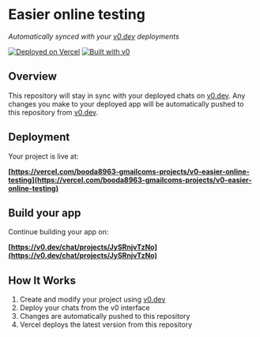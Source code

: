 # Easier online testing

*Automatically synced with your [v0.dev](https://v0.dev) deployments*

[![Deployed on Vercel](https://img.shields.io/badge/Deployed%20on-Vercel-black?style=for-the-badge&logo=vercel)](https://vercel.com/booda8963-gmailcoms-projects/v0-easier-online-testing)
[![Built with v0](https://img.shields.io/badge/Built%20with-v0.dev-black?style=for-the-badge)](https://v0.dev/chat/projects/JySRnjvTzNo)

## Overview

This repository will stay in sync with your deployed chats on [v0.dev](https://v0.dev).
Any changes you make to your deployed app will be automatically pushed to this repository from [v0.dev](https://v0.dev).

## Deployment

Your project is live at:

**[https://vercel.com/booda8963-gmailcoms-projects/v0-easier-online-testing](https://vercel.com/booda8963-gmailcoms-projects/v0-easier-online-testing)**

## Build your app

Continue building your app on:

**[https://v0.dev/chat/projects/JySRnjvTzNo](https://v0.dev/chat/projects/JySRnjvTzNo)**

## How It Works

1. Create and modify your project using [v0.dev](https://v0.dev)
2. Deploy your chats from the v0 interface
3. Changes are automatically pushed to this repository
4. Vercel deploys the latest version from this repository